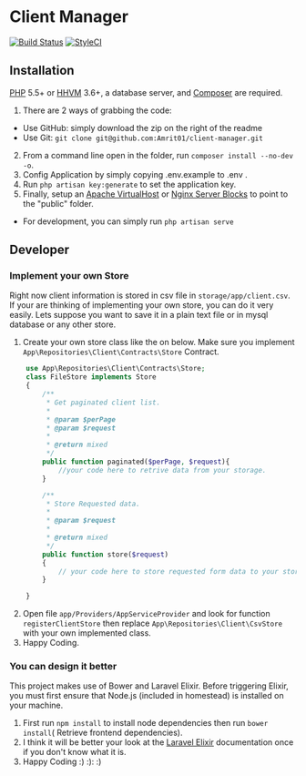 # Client Manager
[![Build Status](https://travis-ci.org/Amrit01/client-manager.svg?branch=master)](https://travis-ci.org/Amrit01/client-manager)
[![StyleCI](https://styleci.io/repos/47721899/shield)](https://styleci.io/repos/47721899)

## Installation
[PHP](https://php.net) 5.5+ or [HHVM](http://hhvm.com) 3.6+, a database server, and [Composer](https://getcomposer.org) are required.

1. There are 2 ways of grabbing the code:
  * Use GitHub: simply download the zip on the right of the readme
  * Use Git: `git clone git@github.com:Amrit01/client-manager.git`
2. From a command line open in the folder, run `composer install --no-dev -o`.
3. Config Application by simply copying .env.example to .env .
4. Run `php artisan key:generate` to set the application key.
6. Finally, setup an [Apache VirtualHost](http://httpd.apache.org/docs/current/vhosts/examples.html) or [Nginx Server Blocks](https://www.nginx.com/resources/wiki/start/topics/examples/server_blocks) to point to the "public" folder.
  * For development, you can simply run `php artisan serve`

## Developer

### Implement your own Store
Right now client information is stored in csv file in `storage/app/client.csv`. If your are thinking of implementing your own store, you can do it very easily.
Lets suppose you want to save it in a plain text file or in mysql database or any other store.

1. Create your own store class like the on below. Make sure you implement `App\Repositories\Client\Contracts\Store` Contract.
```php
    use App\Repositories\Client\Contracts\Store;
    class FileStore implements Store
    {
        /**
         * Get paginated client list.
         *
         * @param $perPage
         * @param $request
         *
         * @return mixed
         */
        public function paginated($perPage, $request){
            //your code here to retrive data from your storage.
        }

        /**
         * Store Requested data.
         *
         * @param $request
         *
         * @return mixed
         */
        public function store($request)
        {
            // your code here to store requested form data to your storage.
        }

    }
```
2. Open file `app/Providers/AppServiceProvider` and look for function `registerClientStore` then replace `App\Repositories\Client\CsvStore` with your own implemented class.
3. Happy Coding.

### You can design it better
This project makes use of Bower and Laravel Elixir. Before triggering Elixir, you must first ensure that Node.js (included in homestead) is installed on your machine.

1. First run `npm install` to install node dependencies then run `bower install`( Retrieve frontend dependencies).
2. I think it will be better your look at the [Laravel Elixir](http://laravel.com/docs/5.1/elixir) documentation once if you don't know what it is.
3. Happy Coding :) :): :)
